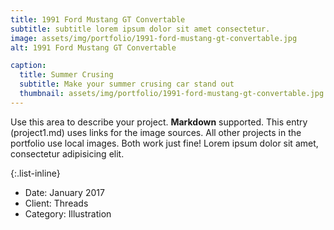 ```yaml
---
title: 1991 Ford Mustang GT Convertable
subtitle: subtitle lorem ipsum dolor sit amet consectetur.
image: assets/img/portfolio/1991-ford-mustang-gt-convertable.jpg
alt: 1991 Ford Mustang GT Convertable

caption:
  title: Summer Crusing
  subtitle: Make your summer crusing car stand out
  thumbnail: assets/img/portfolio/1991-ford-mustang-gt-convertable.jpg
---
```

Use this area to describe your project. **Markdown** supported. This entry (project1.md) uses links for the image sources. All other projects in the portfolio use local images. Both work just fine! Lorem ipsum dolor sit amet, consectetur adipisicing elit. 

{:.list-inline}
- Date: January 2017
- Client: Threads
- Category: Illustration


